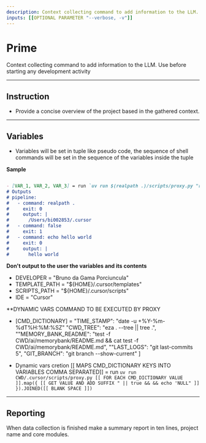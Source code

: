 ```yaml
---
description: Context collecting command to add information to the LLM. Use before starting any development activity
inputs: [[OPTIONAL PARAMETER "--verbose, -v"]]
---
```


# Prime

Context collecting command to add information to the LLM. Use before starting any development activity

______________________________________________________________________

## Instruction

- Provide a concise overview of the project based in the gathered context.

______________________________________________________________________

## Variables

- Variables will be set in tuple like pseudo code, the sequence of shell commands will be set in the sequence of the
  variables inside the tuple

**Sample**

```md

- [VAR_1, VAR_2, VAR_3] = run `uv run $(realpath .)/scripts/proxy.py "realpath ." "false" "echo hello world"`
# Outputs
# pipeline:
#   - command: realpath .
#     exit: 0
#     output: |
#       /Users/bi002853/.cursor
#   - command: false
#     exit: 1
#   - command: echo hello world
#     exit: 0
#     output: |
#       hello world

```

**Don't output to the user the variables and its contents**

- DEVELOPER = "Bruno da Gama Porciuncula"
- TEMPLATE_PATH = "${HOME}/.cursor/templates"
- SCRIPTS_PATH = "${HOME}/.cursor/scripts"
- IDE = "Cursor"

\*\*DYNAMIC VARS COMMAND TO BE EXECUTED BY PROXY

- \[CMD_DICTIONARY\] = "TIME_STAMP": "date -u +%Y-%m-%dT%H:%M:%SZ" "CWD_TREE": "eza . --tree || tree .",
  ""MEMORY_BANK_README": "test -f CWD/ai/memorybank/README.md && cat test -f CWD/ai/memorybank/README.md", ""LAST_LOGS":
  "git last-commits 5", "GIT_BRANCH": "git branch --show-current" \]

- Dynamic vars cretion \[\[ MAPS CMD_DICTIONARY KEYS INTO VARIABLES COMMA SEPARATED\]\] = run
  `uv run CWD/.cursor/scripts/proxy.py [[ FOR EACH CMD_DICTIONARY VALUE ]].map({ [[ GET VALUE AND ADD SUFFIX " || true && && echo 'NULL" ]] }).JOINED([[ BLANK SPACE ]])`

______________________________________________________________________

## Reporting

When data collection is finished make a summary report in ten lines, project name and core modules.
